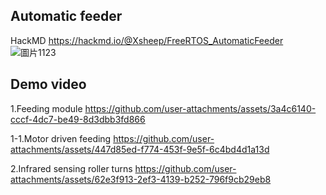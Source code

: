 Automatic feeder
--
HackMD
https://hackmd.io/@Xsheep/FreeRTOS_AutomaticFeeder
![圖片1123](https://github.com/user-attachments/assets/607ebd38-353a-46d5-ab31-11ec2deed3c2)


Demo video
--
1.Feeding module
https://github.com/user-attachments/assets/3a4c6140-cccf-4dc7-be49-8d3dbb3fd866

1-1.Motor driven feeding
https://github.com/user-attachments/assets/447d85ed-f774-453f-9e5f-6c4bd4d1a13d

2.Infrared sensing roller turns
https://github.com/user-attachments/assets/62e3f913-2ef3-4139-b252-796f9cb29eb8


